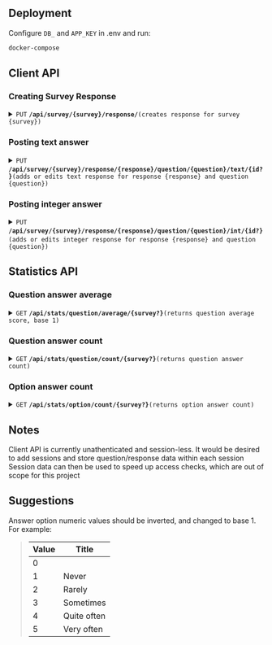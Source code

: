 
## Deployment

Configure <code>DB_</code> and <code>APP_KEY</code> in .env and run:

```bash
docker-compose
```


## Client API


### Creating Survey Response
<details>
<summary><code>PUT</code> <code><b>/api/survey/{survey}/response/</b></code><code>(creates response for survey {survey})</code></summary>

#### Parameters
> | name    |  type      | data type      | description                                          |
> |---------|------------|----------------|------------------------------------------------------|
> | {survey}|  required  | integer        | Survey ID                                            |


#### Response

> | http code     | content-type                      | response                                                            |
> |---------------|-----------------------------------|---------------------------------------------------------------------|
> | `200`         | `application/json`                | `{"code":"200","message":"Survey response created"}`                |
> | `400`         | `application/json`                | `{"code":"400","message":"Survey not found"}`                       |

##### Example cURL
```bash
curl -s -X PUT --header "Content-Type: application/json" "http://127.0.0.1:8000/api/survey/$SURVEY/response"
```

</details>

### Posting text answer

<details>
<summary><code>PUT</code> <code><b>/api/survey/{survey}/response/{response}/question/{question}/text/{id?}</b></code><code>(adds or edits text response for response {response} and question {question})</code></summary>

#### Parameters

> | name        |  type      | data type      | description                                          |
> |-------------|------------|----------------|------------------------------------------------------|
> | `value`     |  required  | string         | Text value of the answer for {question}              |
> | `{survey}`  |  required  | integer        | Survey ID                                            |
> | `{response}`|  required  | integer        | Response ID                                          |
> | `{question}`|  required  | integer        | Question ID                                          |


#### Response

> | http code     | content-type                      | response                                                            |
> |---------------|-----------------------------------|---------------------------------------------------------------------|
> | `200`         | `application/json`                | `{"code":"200","message":"Answer updated"}`                         |
> | `400`         | `application/json`                | `{"code":"400","message":"Validation error"}`                       |

##### Example cURL
```bash
curl -s -X PUT --header "Content-Type: application/json" http://127.0.0.1:8000/api/survey/$SURVEY/response/$RESPONSE/question/10/text -d '{"value":"Hello world"}'
```

</details>

### Posting integer answer

<details>
<summary><code>PUT</code> <code><b>/api/survey/{survey}/response/{response}/question/{question}/int/{id?}</b></code><code>(adds or edits integer response for response {response} and question {question})</code></summary>

#### Parameters

> | name        |  type      | data type      | description                                          |
> |-------------|------------|----------------|------------------------------------------------------|
> | `value`     |  required  | string         | Text value of the answer for {question}              |
> | `{survey}`  |  required  | integer        | Survey ID                                            |
> | `{response}`|  required  | integer        | Response ID                                          |
> | `{question}`|  required  | integer        | Question ID                                          |

#### Response

> | http code     | content-type                      | response                                                            |
> |---------------|-----------------------------------|---------------------------------------------------------------------|
> | `200`         | `application/json`                | `{"code":"200","message":"Answer updated"}`                         |
> | `400`         | `application/json`                | `{"code":"400","message":"Validation error"}`                       |


##### Example cURL
```bash
curl -s -X PUT --header "Content-Type: application/json" http://127.0.0.1:8000/api/survey/$SURVEY/response/$RESPONSE/question/1/int -d '{"value":"2"}'
```
</details>

## Statistics API

### Question answer average

<details>
<summary><code>GET</code> <code><b>/api/stats/question/average/{survey?}</b></code><code>(returns question average score, base 1)</code></summary>

#### Parameters

> | name       |  type      | data type      | description                                          |
> |------------|------------|----------------|------------------------------------------------------|
> | `{survey}` |  optional  | integer        | Survey ID to limit statistics                        |

#### Response

> | http code     | content-type                      | response                                                            |
> |---------------|-----------------------------------|---------------------------------------------------------------------|
> | `200`         | `application/json`                | `{"code":"200","data":"..."}`                                       |


##### Example cURL
```bash
curl -s --header "Content-Type: application/json" "http://127.0.0.1:8000/api/stats/question/average/1"
```
</details>

### Question answer count

<details>
<summary><code>GET</code> <code><b>/api/stats/question/count/{survey?}</b></code><code>(returns question answer count)</code></summary>

#### Parameters

> | name       |  type      | data type      | description                                          |
> |------------|------------|----------------|------------------------------------------------------|
> | `{survey}` |  optional  | integer        | Survey ID to limit statistics                        |

#### Response

> | http code     | content-type                      | response                                                            |
> |---------------|-----------------------------------|---------------------------------------------------------------------|
> | `200`         | `application/json`                | `{"code":"200","data":"..."}`                                       |


##### Example cURL
```bash
curl -s --header "Content-Type: application/json" "http://127.0.0.1:8000/api/stats/question/count/1"
```
</details>

### Option answer count

<details>
<summary><code>GET</code> <code><b>/api/stats/option/count/{survey?}</b></code><code>(returns option answer count)</code></summary>

#### Parameters

> | name       |  type      | data type      | description                                          |
> |------------|------------|----------------|------------------------------------------------------|
> | `{survey}` |  optional  | integer        | Survey ID to limit statistics                        |

#### Response

> | http code     | content-type                      | response                                                            |
> |---------------|-----------------------------------|---------------------------------------------------------------------|
> | `200`         | `application/json`                | `{"code":"200","data":"..."}`                                       |


##### Example cURL
```bash
curl -s --header "Content-Type: application/json" "http://127.0.0.1:8000/api/stats/option/count/1"
```
</details>

## Notes

Client API is currently unathenticated and session-less.
It would be desired to add sessions and store question/response data within each session
Session data can then be used to speed up access checks, which are out of scope for this project

## Suggestions

Answer option numeric values should be inverted, and changed to base 1.
For example:

> | Value   |  Title       |
> |---------|--------------|
> | 0       | <Unselected> |
> | 1       | Never        |
> | 2       | Rarely       |
> | 3       | Sometimes    |
> | 4       | Quite often  |
> | 5       | Very often   |

